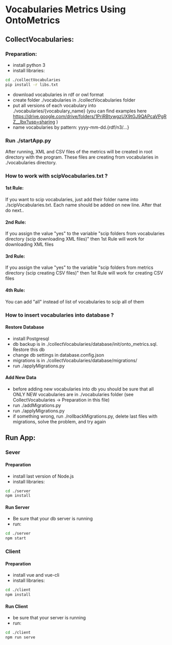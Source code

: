 # Vocabularies Metrics Using OntoMetrics

## CollectVocabularies:

### Preparation:
- install python 3
- install libraries:
```sh
cd ./collectVocabularies
pip install -r libs.txt
```
- download vocabularies in rdf or owl format
- create folder ./vocabularies in ./collectVocabularies folder 
- put all versions of each vocabulary into ./vocabularies/{vocabulary_name} (you can find examples here https://drive.google.com/drive/folders/1PriRBtywgzUX9tGJ9QAPcaVPgRZ__Ibx?usp=sharing )
- name vocabularies by pattern: yyyy-mm-dd.{rdf/n3/...}

### Run ./startApp.py

After running, XML and CSV files of the metrics will be created in root directory with the program.
These files are creating from vocabularies in ./vocabularies directory.

### How to work with scipVocabularies.txt ?

#### 1st Rule: 
If you want to scip vocabularies, just add their folder name into ./scipVocabularies.txt. Each name should be added on new line. After that do next..
#### 2nd Rule:
If you assign the value "yes" to the variable "scip folders from vocabularies directory (scip downloading XML files)" then 1st Rule will work for downloading XML files
#### 3rd Rule:
If you assign the value "yes" to the variable "scip folders from metrics directory (scip creating CSV files)" then 1st Rule will work for creating CSV files
#### 4th Rule:
You can add "all" instead of list of vocabularies to scip all of them

### How to insert vocabularies into database ?

#### Restore Database
- install Postgresql
- db backup is in ./collectVocabularies/database/init/onto_metrics.sql. Restore this db
- change db settings in database.config.json
- migrations is in ./collectVocabularies/database/migrations/
- run ./applyMigrations.py

#### Add New Data
- before adding new vocabularies into db you should be sure that all ONLY NEW vocabularies are in ./vocabularies folder (see CollectVocabularies -> Preparation in this file)
- run ./addMigrations.py
- run ./applyMigrations.py
- if something wrong, run ./rollbackMigrations.py, delete last files with migrations, solve the problem, and try again

## Run App:

### Sever

#### Preparation
- install last version of Node.js
- install libraries:
```sh
cd ./server
npm install
```

#### Run Server
- Be sure that your db server is running
- run:
```sh
cd ./server
npm start
```


### Client

#### Preparation
- install vue and vue-cli
- install libraries:
```sh
cd ./client
npm install
```

#### Run Client
- be sure that your server is running
- run:
```sh
cd ./client
npm run serve
```
